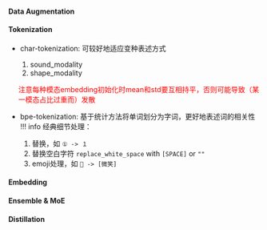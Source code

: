#### Data Augmentation

#### Tokenization
- char-tokenization: 可较好地适应变种表述方式
<div class="admonition info" style="margin-left: 20px;">
    <!-- <p class="admonition-title"></p> -->
    <ol>
        <li>sound_modality</li>
        <li>shape_modality</li>
    </ol>
    <span style="color:red;">注意每种模态embedding初始化时mean和std要互相持平，否则可能导致（某一模态占比过重而）发散</span>
</div>  

- bpe-tokenization: 基于统计方法将单词划分为字词，更好地表述词的相关性
!!! info
    经典细节处理：

    1. 替换，如 `① -> １`
    2. 替换空白字符 `replace_white_space` with `[SPACE]` or `""`
    3. emoji处理，如 `🙂 -> [微笑]`


#### Embedding

#### Ensemble & MoE

#### Distillation